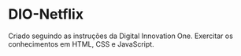 # DIO-Netflix

Criado seguindo as instruções da Digital Innovation One.
Exercitar os conhecimentos em HTML, CSS e JavaScript.
